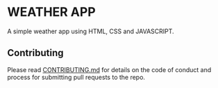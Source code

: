 # WEATHER APP
A simple weather app using HTML, CSS and JAVASCRIPT.

## Contributing
Please read [CONTRIBUTING.md](https://github.com/shivam-0510/weather-app/blob/master/CONTRIBUTING.md) for details on the code of conduct and process for submitting pull requests to the repo.
